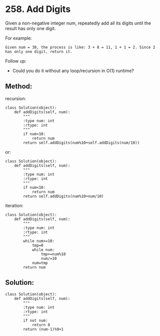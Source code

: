 # 258. Add Digits

Given a non-negative integer num, repeatedly add all its digits until the result has only one digit.

For example:

    Given num = 38, the process is like: 3 + 8 = 11, 1 + 1 = 2. Since 2 has only one digit, return it.

Follow up:
- Could you do it without any loop/recursion in O(1) runtime?

## Method:

recursion:

    class Solution(object):
        def addDigits(self, num):
            """
            :type num: int
            :rtype: int
            """
            if num<10:
                return num
            return self.addDigits(num%10+self.addDigits(num/10))
            
or:

    class Solution(object):
        def addDigits(self, num):
            """
            :type num: int
            :rtype: int
            """
            if num<10:
                return num
            return self.addDigits(num%10+num/10)
            
iteration:

    class Solution(object):
        def addDigits(self, num):
            """
            :type num: int
            :rtype: int
            """
            while num>=10:
                tmp=0
                while num:
                    tmp+=num%10
                    num/=10
                num=tmp
            return num
            
## Solution:

    class Solution(object):
        def addDigits(self, num):
            """
            :type num: int
            :rtype: int
            """
            if not num:
                return 0
            return (num-1)%9+1